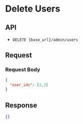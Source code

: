 # Delete Users

## API

- `DELETE {base_url}/admin/users`

## Request

### Request Body

```json
{
  "user_ids": [2,3]
}
```


## Response

```json
{}
```
